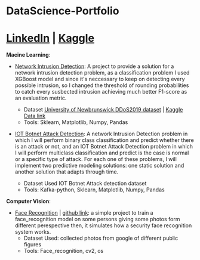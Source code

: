 # DataScience-Portfolio
# [LinkedIn](https://www.linkedin.com/in/kamel-elsehly/) | [Kaggle](https://www.kaggle.com/kamelelsehly)

**Macine Learning**:
- [Network Intrusion Detection](https://www.kaggle.com/code/kamelelsehly/network-intrusion-detection): A project to provide a solution for a network intrusion detection problem, as a classification problem I used XGBoost model and since it's neccessary to keep on detecting every possible intrusion, so I changed the threshold of rounding probabilities to catch every susbected intrusion achieving much better F1-score as an evaluation metric.
  - Dataset [University of Newbrunswick DDoS2019 dataset](https://www.unb.ca/cic/datasets/ddos-2019.html) | [Kaggle Data link](https://www.kaggle.com/competitions/elg7186-assignment-1-is-this-an-intrusion/data)
  - Tools: Sklearn, Matplotlib, Numpy, Pandas
  
- [IOT Botnet Attack Detection](https://github.com/kamel-elsehly/Kafka-Streams---Intrusion-detection): A network Intrusion Detection problem in which I will perform binary class classification and predict whether there is an attack or not, and an IOT Botnet Attack Detection problem in which I will perform multiclass classification and predict is the case is normal or a specific type of attack.
For each one of these problems, I will implement two predictive modeling solutions: one static solution and another solution that adapts through time.
  - Dataset Used IOT Botnet Attack detection dataset
  - Tools: Kafka-python, Sklearn, Matplotlib, Numpy, Pandas

**Computer Vision**:
- [Face Recognition](https://colab.research.google.com/drive/1O1Ne1-X7ho2OJc0ZJjMVPJX3_Ym1V_-r) | [github link](https://github.com/kamel-elsehly/Face_Recognition-): a simple project to train a face_recognition model on some persons giving some photos form different perespective then, it simulates how a security face recognition system works.
  - Dataset Used: collected photos from google of different public figures
  - Tools: Face_recognition, cv2, os 
